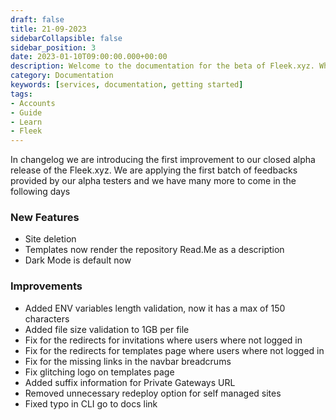 ```yaml
---
draft: false
title: 21-09-2023
sidebarCollapsible: false
sidebar_position: 3
date: 2023-01-10T09:00:00.000+00:00
description: Welcome to the documentation for the beta of Fleek.xyz. Whether you are an expert or an absolute beginner, you'll find your answers here.
category: Documentation
keywords: [services, documentation, getting started]
tags:
- Accounts
- Guide
- Learn
- Fleek
---
```


In changelog we are introducing the first improvement to our closed alpha release of the Fleek.xyz. We are applying the first batch of feedbacks provided by our alpha testers and we have many more to come in the following days

### New Features

- Site deletion
- Templates now render the repository Read.Me as a description
- Dark Mode is default now

### Improvements

- Added ENV variables length validation, now it has a max of 150 characters
- Added file size validation to 1GB per file
- Fix for the redirects for invitations where users where not logged in 
- Fix for the redirects for templates page where users where not logged in
- Fix for the missing links in the navbar breadcrums
- Fix glitching logo on templates page
- Added suffix information for Private Gateways URL
- Removed unnecessary redeploy option for self managed sites
- Fixed typo in CLI go to docs link
